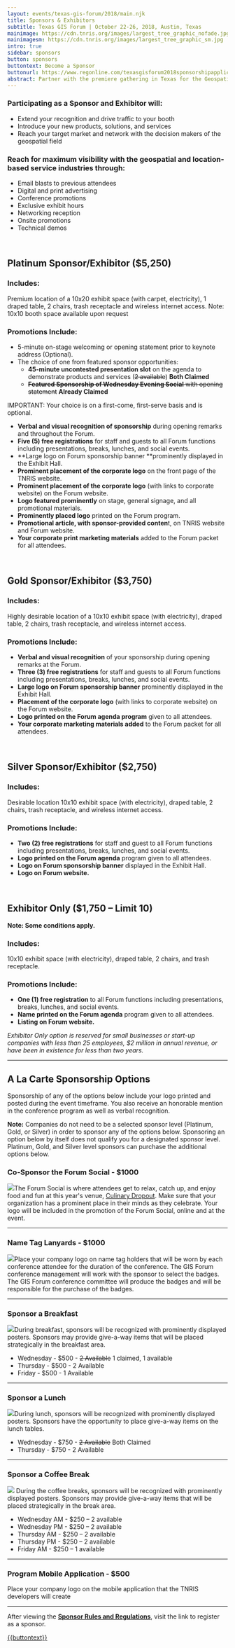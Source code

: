 ```yaml
---
layout: events/texas-gis-forum/2018/main.njk
title: Sponsors & Exhibitors
subtitle: Texas GIS Forum | October 22-26, 2018, Austin, Texas
mainimage: https://cdn.tnris.org/images/largest_tree_graphic_nofade.jpg
mainimagesm: https://cdn.tnris.org/images/largest_tree_graphic_sm.jpg
intro: true
sidebar: sponsors
button: sponsors
buttontext: Become a Sponsor
buttonurl: https://www.regonline.com/texasgisforum2018sponsorshipapplication
abstract: Partner with the premiere gathering in Texas for the Geospatial Professionals to reach your customers and your community.
---
```


### Participating as a Sponsor and Exhibitor will:

- Extend your recognition and drive traffic to your booth
- Introduce your new products, solutions, and services
- Reach your target market and network with the decision makers of the geospatial field

### Reach for maximum visibility with the geospatial and location-based service industries through:

- Email blasts to previous attendees
- Digital and print advertising
- Conference promotions
- Exclusive exhibit hours
- Networking reception
- Onsite promotions
- Technical demos

<br>

## Platinum Sponsor/Exhibitor ($5,250)

### Includes:

Premium location of a 10x20 exhibit space (with carpet, electricity), 1 draped table, 2 chairs, trash receptacle and wireless internet access. Note: 10x10 booth space available upon request

### Promotions Include:

-  5-minute on-stage welcoming or opening statement prior to keynote address (Optional).
- The choice of one from featured sponsor opportunities:
  - **45-minute uncontested presentation slot** on the agenda to demonstrate products and services (~~2 available~~) **Both Claimed**
  - ~~**Featured Sponsorship of Wednesday Evening Social** with opening statement~~ **Already Claimed**

IMPORTANT: Your choice is on a first-come, first-serve basis and is optional.

- **Verbal and visual recognition of sponsorship** during opening remarks and throughout the Forum.
- **Five (5) free registrations** for staff and guests to all Forum functions including presentations, breaks, lunches, and social events.
-  **Large logo on Forum sponsorship banner **prominently displayed in the Exhibit Hall.
-  **Prominent placement of the corporate logo** on the front page of the TNRIS website.
-  **Prominent placement of the corporate logo** (with links to corporate website) on the Forum website.
-  **Logo featured prominently** on stage, general signage, and all promotional materials.
-  **Prominently placed logo** printed on the Forum program.
-  **Promotional article, with sponsor-provided conten**t, on TNRIS website and Forum website.
-  **Your corporate print marketing materials** added to the Forum packet for all attendees.


<br>

## Gold Sponsor/Exhibitor ($3,750)

### Includes:

Highly desirable location of a 10x10 exhibit space (with electricity), draped table, 2 chairs, trash receptacle, and wireless internet access.

### Promotions Include:

- **Verbal and visual recognition** of your sponsorship during opening remarks at the Forum.
- **Three (3) free registrations** for staff and guests to all Forum functions including presentations, breaks, lunches, and social events.
- **Large logo on Forum sponsorship banner** prominently displayed in the Exhibit Hall.
- **Placement of the corporate logo** (with links to corporate website) on the Forum website.
- **Logo printed on the Forum agenda program** given to all attendees.
- **Your corporate marketing materials added** to the Forum packet for all attendees.

<br>

## Silver Sponsor/Exhibitor ($2,750)
### Includes:

Desirable location 10x10 exhibit space (with electricity), draped table, 2 chairs, trash receptacle, and wireless internet access.

### Promotions Include:

- **Two (2) free registrations** for staff and guest to all Forum functions including presentations, breaks, lunches, and social events.
- **Logo printed on the Forum agenda** program given to all attendees.
- **Logo on Forum sponsorship banner** displayed in the Exhibit Hall.
- **Logo on Forum website.**

<br>

## Exhibitor Only ($1,750 – Limit 10)

**Note: Some conditions apply.**

### Includes:

10x10 exhibit space (with electricity), draped table, 2 chairs, and trash receptacle.

### Promotions Include:
- **One (1) free registration** to all Forum functions including presentations, breaks, lunches, and social events.
- **Name printed on the Forum agenda** program given to all attendees.
- **Listing on Forum website.**

*Exhibitor Only option is reserved for small businesses or start-up companies with less than 25 employees, $2 million in annual revenue, or have been in existence for less than two years.*

*****

<h2 id="additional-sponsors">A La Carte Sponsorship Options</h2>

<p class="lead">Sponsorship of any of the options below include your logo printed and posted during the event timeframe. You also receive an honorable mention in the conference program as well as verbal recognition.  </p>

**Note:** Companies do not need to be a selected sponsor level (Platinum, Gold, or Silver) in order to sponsor any of the options below. Sponsoring an option below by itself does not qualify you for a designated sponsor level. Platinum, Gold, and Silver level sponsors can purchase the additional options below.

### Co-Sponsor the Forum Social - $1000

<p><img class="img-responsive pull-right alacarte" src="https://cdn.tnris.org/images/culinary_alacarte.jpg">The Forum Social is where attendees get to relax, catch up, and enjoy food and fun at this year's venue, <a href="https://www.culinarydropout.com/locations/austin-tx/">Culinary Dropout</a>. Make sure that your organization has a prominent place in their minds as they celebrate. Your logo will be included in the promotion of the Forum Social, online and at the event.</p>

****

### Name Tag Lanyards - $1000

<p><img class="img-responsive pull-right alacarte" src="https://cdn.tnris.org/images/lanyard.png">Place your company logo on name tag holders that will be worn by each conference attendee for the duration of the conference. The GIS Forum conference management will work with the sponsor to select the badges. The GIS Forum conference committee will produce the badges and will be responsible for the purchase of the badges.</p>

****

### Sponsor a Breakfast
<p><img class="img-responsive pull-right" src="https://cdn.tnris.org/images/breakfast.jpg">During breakfast, sponsors will be recognized with prominently displayed posters. Sponsors may provide give-a-way items that will be placed strategically in the breakfast area.</p>

- Wednesday - $500 - ~~2 Available~~ 1 claimed, 1 available
- Thursday - $500 - 2 Available
- Friday - $500 - 1 Available

****

### Sponsor a Lunch
<p><img class="img-responsive pull-right" src="https://cdn.tnris.org/images/lunch.jpg">During lunch, sponsors will be recognized with prominently displayed posters. Sponsors have the opportunity to place give-a-way items on the lunch tables.</p>

- Wednesday - $750 - ~~2 Available~~ Both Claimed
- Thursday - $750 - 2 Available

****

### Sponsor a Coffee Break

<p><img class="img-responsive pull-right alacarte" src="https://cdn.tnris.org/images/coffee.jpg"> During the coffee breaks, sponsors will be recognized with prominently displayed posters. Sponsors may provide give-a-way items that will be placed strategically in the break area.</p>

- Wednesday AM - $250 – 2 available
- Wednesday PM - $250 – 2 available
- Thursday AM - $250 – 2 available
- Thursday PM - $250 – 2 available
- Friday AM - $250 – 1 available

****


### Program Mobile Application - $500

Place your company logo on the mobile application that the TNRIS developers will create

****

<p class="lead">
After viewing the <a href="https://cdn.tnris.org/documents/2018-sponsor-rules-and-regulations.pdf"><strong> Sponsor Rules and Regulations</strong></a>, visit the link  to register as a sponsor.</p>
<p><a class="btn btn-lg btn-periwinkle pull-leftg" href="{{buttonurl}}" target="_blank">
   <i class="glyphicon glyphicon-pencil"></i> {{buttontext}}
</a></p>
